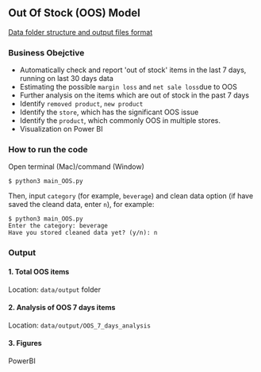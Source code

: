 ## Out Of Stock (OOS) Model

[Data folder structure and output files format](https://github.com/YiranJing/Lagardere_CommercialAnalysis/tree/master/OutOfStock/notebook/OutOfStock/support)
### Business Obejctive
- Automatically check and report 'out of stock' items in the last 7 days, running on last 30 days data
- Estimating the possible `margin loss` and `net sale loss`due to OOS
- Further analysis on the items which are out of stock in the past 7 days
- Identify `removed product`, `new product`
- Identify the `store`, which has the significant OOS issue
- Identify the `product`, which commonly OOS in multiple stores.
- Visualization on Power BI

### How to run the code
Open terminal (Mac)/command (Window)
```
$ python3 main_OOS.py
```
Then, input `category` (for example, `beverage`) and clean data option (if have saved the cleand data, enter `n`), for example:
```
$ python3 main_OOS.py
Enter the category: beverage
Have you stored cleaned data yet? (y/n): n
```
### Output
#### 1. Total OOS items
Location: `data/output` folder

#### 2. Analysis of OOS 7 days items
Location: `data/output/OOS_7_days_analysis`

#### 3. Figures
PowerBI
